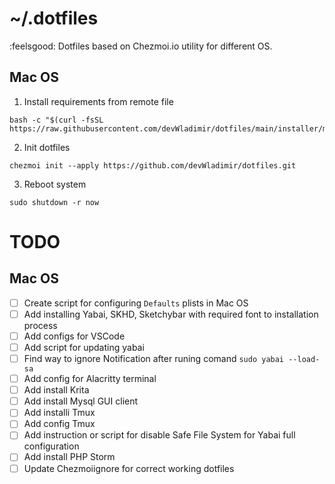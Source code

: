 # ~/.dotfiles
:feelsgood: Dotfiles based on Chezmoi.io utility for different OS.

## Mac OS

 1. Install requirements from remote file
 
 ```
 bash -c "$(curl -fsSL https://raw.githubusercontent.com/devWladimir/dotfiles/main/installer/macos.sh)"
 ```

 2. Init dotfiles
 
 ```
 chezmoi init --apply https://github.com/devWladimir/dotfiles.git
 ```

 3. Reboot system
 
 ```
 sudo shutdown -r now
 ```


 # TODO

 ## Mac OS
  - [ ] Create script for configuring `Defaults` plists in Mac OS
  - [ ] Add installing Yabai, SKHD, Sketchybar with required font to installation process
  - [ ] Add configs for VSCode
  - [ ] Add script for updating yabai
  - [ ] Find way to ignore Notification after runing comand `sudo yabai --load-sa`
  - [ ] Add config for Alacritty terminal
  - [ ] Add install Krita
  - [ ] Add install Mysql GUI client
  - [ ] Add installi Tmux
  - [ ] Add config Tmux
  - [ ] Add instruction or script for disable Safe File System for Yabai full configuration
  - [ ] Add install PHP Storm
  - [ ] Update Chezmoiignore for correct working dotfiles